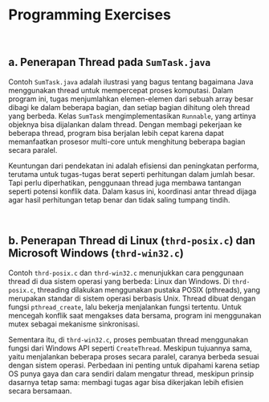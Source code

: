 # Programming Exercises

<br>

## a. Penerapan Thread pada `SumTask.java`

Contoh `SumTask.java` adalah ilustrasi yang bagus tentang bagaimana Java menggunakan thread untuk mempercepat proses komputasi. Dalam program ini, tugas menjumlahkan elemen-elemen dari sebuah array besar dibagi ke dalam beberapa bagian, dan setiap bagian dihitung oleh thread yang berbeda. Kelas `SumTask` mengimplementasikan `Runnable`, yang artinya objeknya bisa dijalankan dalam thread. Dengan membagi pekerjaan ke beberapa thread, program bisa berjalan lebih cepat karena dapat memanfaatkan prosesor multi-core untuk menghitung beberapa bagian secara paralel.

Keuntungan dari pendekatan ini adalah efisiensi dan peningkatan performa, terutama untuk tugas-tugas berat seperti perhitungan dalam jumlah besar. Tapi perlu diperhatikan, penggunaan thread juga membawa tantangan seperti potensi konflik data. Dalam kasus ini, koordinasi antar thread dijaga agar hasil perhitungan tetap benar dan tidak saling tumpang tindih.

<br>

## b. Penerapan Thread di Linux (`thrd-posix.c`) dan Microsoft Windows (`thrd-win32.c`)

Contoh `thrd-posix.c` dan `thrd-win32.c` menunjukkan cara penggunaan thread di dua sistem operasi yang berbeda: Linux dan Windows. Di `thrd-posix.c`, threading dilakukan menggunakan pustaka POSIX (pthreads), yang merupakan standar di sistem operasi berbasis Unix. Thread dibuat dengan fungsi `pthread_create`, lalu bekerja menjalankan fungsi tertentu. Untuk mencegah konflik saat mengakses data bersama, program ini menggunakan mutex sebagai mekanisme sinkronisasi.

Sementara itu, di `thrd-win32.c`, proses pembuatan thread menggunakan fungsi dari Windows API seperti `CreateThread`. Meskipun tujuannya sama, yaitu menjalankan beberapa proses secara paralel, caranya berbeda sesuai dengan sistem operasi. Perbedaan ini penting untuk dipahami karena setiap OS punya gaya dan cara sendiri dalam mengatur thread, meskipun prinsip dasarnya tetap sama: membagi tugas agar bisa dikerjakan lebih efisien secara bersamaan.